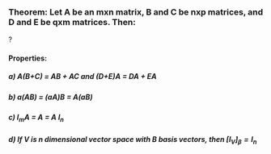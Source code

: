 ### Theorem: Let A be an mxn matrix, B and C be nxp matrices, and D and E be qxm matrices. Then:
?
#### Properties:
##### a) A(B+C) = AB + AC and (D+E)A = DA + EA
##### b) a(AB) = (aA)B = A(aB)
##### c) $I_{m}$A = A = A $I_{n}$
##### d) If V is n dimensional vector space with B basis vectors, then $[I_{V}]_{\beta} = I_{n}$
<!--SR:!2025-08-29,10,270-->


